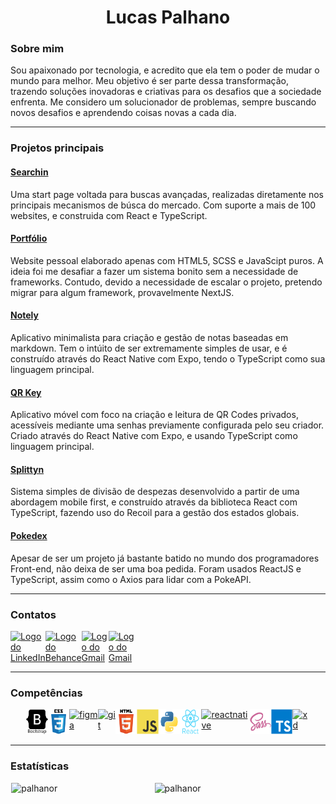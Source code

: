 <h1 align="center">Lucas Palhano</h1>

### Sobre mim
Sou apaixonado por tecnologia, e acredito que ela tem o poder de mudar o mundo para melhor. Meu objetivo é ser parte dessa transformação, trazendo soluções inovadoras e criativas para os desafios que a sociedade enfrenta. Me considero um solucionador de problemas, sempre buscando novos desafios e aprendendo coisas novas a cada dia.

---

### Projetos principais
#### [Searchin](https://searchin-beta.vercel.app/)
Uma start page voltada para buscas avançadas, realizadas diretamente nos principais mecanismos de búsca do mercado. Com suporte a mais de 100 websites, e construida com React e TypeScript.
#### [Portfólio](https://lucaspalhano.com.br/)
Website pessoal elaborado apenas com HTML5, SCSS e JavaScipt puros. A ideia foi me desafiar a fazer um sistema bonito sem a necessidade de frameworks. Contudo, devido a necessidade de escalar o projeto, pretendo migrar para algum framework, provavelmente NextJS.
#### [Notely](https://github.com/Palhanor/Notely)
Aplicativo minimalista para criação e gestão de notas baseadas em markdown. Tem o intúito de ser extremamente simples de usar, e é construído através do React Native com Expo, tendo o TypeScript como sua linguagem principal.
#### [QR Key](https://github.com/Palhanor/QR-Key)
Aplicativo móvel com foco na criação e leitura de QR Codes privados, acessíveis mediante uma senhas previamente configurada pelo seu criador. Criado através do React Native com Expo, e usando TypeScript como linguagem principal.
#### [Splittyn](https://palhanor.github.io/Splittyn/)
Sistema simples de divisão de despezas desenvolvido a partir de uma abordagem mobile first, e construído através da biblioteca React com TypeScript, fazendo uso do Recoil para a gestão dos estados globais.
#### [Pokedex](https://palhanor.github.io/Pokedex/)
Apesar de ser um projeto já bastante batido no mundo dos programadores Front-end, não deixa de ser uma boa pedida. Foram usados ReactJS e TypeScript, assim como o Axios para lidar com a PokeAPI.


---

### Contatos
<p style="display: flex; width: 200px; justify-content: space-between">
    <a href="https://www.linkedin.com/in/lucaspalhano" >
        <img alt="Logo do LinkedIn" src="https://cdn-icons-png.flaticon.com/512/174/174857.png" width="50px">
    </a>
    <a href="https://www.behance.net/lucaspalhano2" >
        <img alt="Logo do Behance" src="https://cdn-icons-png.flaticon.com/512/3991/3991886.png" width="50px">
    </a>
    <a href="mailto:lucaspalhanof@gmail.com" >
        <img alt="Logo do Gmail" src="https://cdn-icons-png.flaticon.com/512/5968/5968534.png" width="50px">
    </a>
    <a href="https://medium.com/@lucaspalhanof" >
        <img alt="Logo do Gmail" src="https://cdn-icons-png.flaticon.com/512/5968/5968885.png" width="50px">
    </a>
</p>

---

### Competências
<p style="display: flex; justify-content: space-between; padding: 0 5%">
    <a href="https://getbootstrap.com" target="_blank" rel="noreferrer">
        <img src="https://raw.githubusercontent.com/devicons/devicon/master/icons/bootstrap/bootstrap-plain-wordmark.svg" alt="bootstrap" width="40" height="40"/>
    </a> 
    <a href="https://www.w3schools.com/css/" target="_blank" rel="noreferrer">
        <img src="https://raw.githubusercontent.com/devicons/devicon/master/icons/css3/css3-original-wordmark.svg" alt="css3" width="40" height="40"/>
    </a>
    <a href="https://www.figma.com/" target="_blank" rel="noreferrer">
        <img src="https://www.vectorlogo.zone/logos/figma/figma-icon.svg" alt="figma" width="40" height="40"/>
    </a>
    <a href="https://git-scm.com/" target="_blank" rel="noreferrer">
        <img src="https://www.vectorlogo.zone/logos/git-scm/git-scm-icon.svg" alt="git" width="40" height="40"/>
    </a>
    <a href="https://www.w3.org/html/" target="_blank" rel="noreferrer">
        <img src="https://raw.githubusercontent.com/devicons/devicon/master/icons/html5/html5-original-wordmark.svg" alt="html5" width="40" height="40"/>
    </a>
    <a href="https://developer.mozilla.org/en-US/docs/Web/JavaScript" target="_blank" rel="noreferrer">
        <img src="https://raw.githubusercontent.com/devicons/devicon/master/icons/javascript/javascript-original.svg" alt="javascript" width="40" height="40"/>
    </a>
    <a href="https://www.python.org" target="_blank" rel="noreferrer">
        <img src="https://raw.githubusercontent.com/devicons/devicon/master/icons/python/python-original.svg" alt="python" width="40" height="40"/>
    </a>
    <a href="https://reactjs.org/" target="_blank" rel="noreferrer">
        <img src="https://raw.githubusercontent.com/devicons/devicon/master/icons/react/react-original-wordmark.svg" alt="react" width="40" height="40"/>
    </a>
    <a href="https://reactnative.dev/" target="_blank" rel="noreferrer">
        <img src="https://reactnative.dev/img/header_logo.svg" alt="reactnative" width="40" height="40"/>
    </a>
    <a href="https://sass-lang.com" target="_blank" rel="noreferrer"> 
        <img src="https://raw.githubusercontent.com/devicons/devicon/master/icons/sass/sass-original.svg" alt="sass" width="40" height="40"/>
    </a>
    <a href="https://www.typescriptlang.org/" target="_blank" rel="noreferrer">
        <img src="https://raw.githubusercontent.com/devicons/devicon/master/icons/typescript/typescript-original.svg" alt="typescript" width="40" height="40"/>
    </a>
    <a href="https://www.adobe.com/products/xd.html" target="_blank" rel="noreferrer">
        <img src="https://cdn.worldvectorlogo.com/logos/adobe-xd.svg" alt="xd" width="40" height="40"/>
    </a>
</p>

---

### Estatísticas

<p style="display: flex; justify-content: space-around">
<img src="https://github-readme-stats.vercel.app/api/top-langs?username=palhanor&show_icons=true&theme=dark&title_color=ffffff&text_color=ffffff&locale=en&layout=compact" alt="palhanor" width="45%" />
    <img src="https://github-readme-stats.vercel.app/api?username=palhanor&show_icons=true&theme=dark&title_color=ffffff&text_color=ffffff&locale=en&layout=compact" alt="palhanor" width="54%" />
</p>
